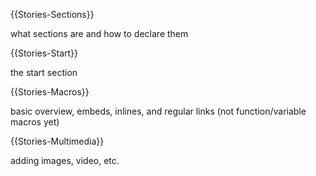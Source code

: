 {{Stories-Sections}}

what sections are and how to declare them

{{Stories-Start}}

the start section

{{Stories-Macros}}

basic overview, embeds, inlines, and regular links (not function/variable macros yet)

{{Stories-Multimedia}}

adding images, video, etc.
